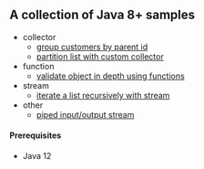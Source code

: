 ## A collection of Java 8+ samples

* collector
    * [group customers by parent id](/src/main/java/com/apulbere/lagos/collector/GroupCollector.java)
    * [partition list with custom collector](/src/main/java/com/apulbere/lagos/collector/ChunkCollector.java)
* function
    * [validate object in depth using functions](/src/main/java/com/apulbere/lagos/validator/Validator.java)
* stream
    * [iterate a list recursively with stream](/src/main/java/com/apulbere/lagos/stream/RecursiveStream.java)
* other
    * [piped input/output stream](/src/main/java/com/apulbere/lagos/pipedstream/ForkInputStream.java)
    
#### Prerequisites
* Java 12
